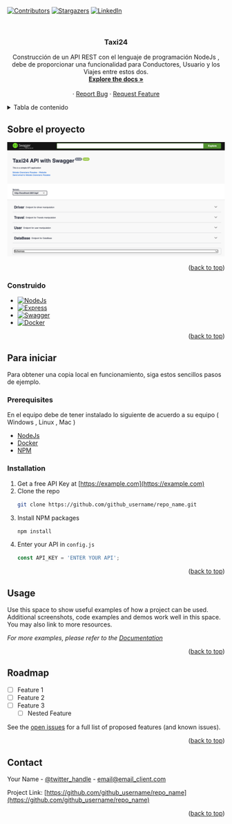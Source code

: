 
<a name="readme-top"></a>

[![Contributors][contributors-shield]][contributors-url]
[![Stargazers][stars-shield]][stars-url]
[![LinkedIn][linkedin-shield]][linkedin-url]



<!-- PROJECT LOGO -->
<br />
<div align="center">

<h3 align="center">Taxi24</h3>

  <p align="center">
    Construcción de un API REST con el lenguaje de programación NodeJs , debe de proporcionar una funcionalidad para Conductores, Usuario y los Viajes entre estos dos.
    <br />
    <a href="https://github.com/mgranciano/challenge_taxi24"><strong>Explore the docs »</strong></a>
    <br />
    <br />
    ·
    <a href="https://github.com/mgranciano/challenge_taxi24/issues">Report Bug</a>
    ·
    <a href="https://github.com/mgranciano/challenge_taxi24/issues">Request Feature</a>
  </p>
</div>

<details>
  <summary>Tabla de contenido</summary>
  <ol>
    <li>
      <a href="#sobre-el-proyecto">Sobre el proyecto</a>
      <ul>
        <li><a href="#construido">Construido</a></li>
      </ul>
    </li>
    <li>
      <a href="#para-inicar">Para iniciar</a>
      <ul>
        <li><a href="#prerequisitos">Prerequisitos</a></li>
        <li><a href="#installation">Installation</a></li>
      </ul>
    </li>
    <li><a href="#usage">Usage</a></li>
    <li><a href="#roadmap">Roadmap</a></li>
    <li><a href="#contributing">Contributing</a></li>
    <li><a href="#license">License</a></li>
    <li><a href="#contact">Contact</a></li>
    <li><a href="#acknowledgments">Acknowledgments</a></li>
  </ol>
</details>



<!-- ABOUT THE PROJECT -->
## Sobre el proyecto

[![Product Name Screen Shot][product-screenshot]](https://github.com/mgranciano/challenge_taxi24)


<p align="right">(<a href="#readme-top">back to top</a>)</p>



### Construido

* [![NodeJs][NodeJs]][NodeJs-url]
* [![Express][Express]][Express-url]
* [![Swagger][Swagger]][Swagger-url]
* [![Docker][Docker]][Docker-url]


<p align="right">(<a href="#readme-top">back to top</a>)</p>



<!-- GETTING STARTED -->
## Para iniciar

Para obtener una copia local en funcionamiento, siga estos sencillos pasos de ejemplo.

### Prerequisites

En el equipo debe de tener instalado lo siguiente de acuerdo a su equipo ( Windows , Linux , Mac )

* [NodeJs](https://nodejs.org/en/download)
* [Docker](https://www.docker.com/products/docker-desktop)
* [NPM](https://docs.npmjs.com/downloading-and-installing-node-js-and-npm)

### Installation

1. Get a free API Key at [https://example.com](https://example.com)
2. Clone the repo
   ```sh
   git clone https://github.com/github_username/repo_name.git
   ```
3. Install NPM packages
   ```sh
   npm install
   ```
4. Enter your API in `config.js`
   ```js
   const API_KEY = 'ENTER YOUR API';
   ```

<p align="right">(<a href="#readme-top">back to top</a>)</p>



<!-- USAGE EXAMPLES -->
## Usage

Use this space to show useful examples of how a project can be used. Additional screenshots, code examples and demos work well in this space. You may also link to more resources.

_For more examples, please refer to the [Documentation](https://example.com)_

<p align="right">(<a href="#readme-top">back to top</a>)</p>



<!-- ROADMAP -->
## Roadmap

- [ ] Feature 1
- [ ] Feature 2
- [ ] Feature 3
    - [ ] Nested Feature

See the [open issues](https://github.com/github_username/repo_name/issues) for a full list of proposed features (and known issues).

<p align="right">(<a href="#readme-top">back to top</a>)</p>



<!-- CONTACT -->
## Contact

Your Name - [@twitter_handle](https://twitter.com/twitter_handle) - email@email_client.com

Project Link: [https://github.com/github_username/repo_name](https://github.com/github_username/repo_name)

<p align="right">(<a href="#readme-top">back to top</a>)</p>


<!-- MARKDOWN LINKS & IMAGES -->
<!-- https://www.markdownguide.org/basic-syntax/#reference-style-links -->
[linkedin-shield]: https://img.shields.io/badge/-LinkedIn-black.svg?style=for-the-badge&logo=linkedin&colorB=555
[linkedin-url]: [https://www.linkedin.com/in/moises-granciano-2840b6197](https://www.linkedin.com/in/moises-granciano-2840b6197)
[contributors-shield]: https://img.shields.io/github/contributors/mgranciano/challenge_taxi24.svg?style=for-the-badge
[contributors-url]: [https://github.com/mgranciano/challenge_taxi24/graphs/contributors](https://github.com/mgranciano/challenge_taxi24/graphs/contributors)
[stars-shield]: https://img.shields.io/github/stars/mgranciano/challenge_taxi24.svg?style=for-the-badge
[stars-url]: https://github.com/mgranciano/challenge_taxi24/stargazers
[product-screenshot]: img/screen02.png
[NodeJs]: https://img.shields.io/badge/nodejs-000000?style=for-the-badge&logo=nodedotjs&logoColor=white
[NodeJs-url]: https://nodejs.org/
[Express]: https://img.shields.io/badge/expressjs-000000?style=for-the-badge&logo=expressjs&logoColor=white
[Express-url]: https://expressjs.com/
[Swagger]: https://img.shields.io/badge/swagger-00FF00?style=for-the-badge&logo=swagger&logoColor=black
[Swagger-url]: https://swagger.io/
[Docker]: https://img.shields.io/badge/docker-000000?style=for-the-badge&logo=docker&logoColor=0000FF
[Docker-url]: https://www.docker.com/

